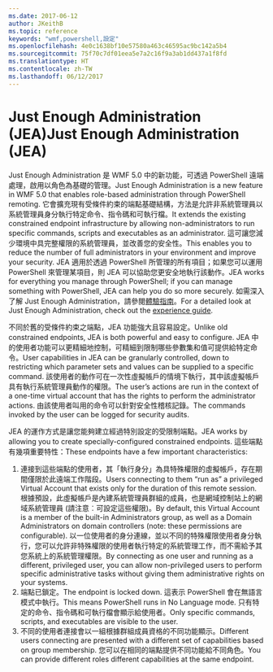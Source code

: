 ```yaml
---
ms.date: 2017-06-12
author: JKeithB
ms.topic: reference
keywords: "wmf,powershell,設定"
ms.openlocfilehash: 4e0c1638bf10e57580a463c46595ac9bc142a5b4
ms.sourcegitcommit: 75f70c7df01eea5e7a2c16f9a3ab1dd437a1f8fd
ms.translationtype: HT
ms.contentlocale: zh-TW
ms.lasthandoff: 06/12/2017
---
```

# <a name="just-enough-administration-jea"></a><span data-ttu-id="9a7c5-102">Just Enough Administration (JEA)</span><span class="sxs-lookup"><span data-stu-id="9a7c5-102">Just Enough Administration (JEA)</span></span>
<span data-ttu-id="9a7c5-103">Just Enough Administration 是 WMF 5.0 中的新功能，可透過 PowerShell 遠端處理，啟用以角色為基礎的管理。</span><span class="sxs-lookup"><span data-stu-id="9a7c5-103">Just Enough Administration is a new feature in WMF 5.0 that enables role-based administration through PowerShell remoting.</span></span>  <span data-ttu-id="9a7c5-104">它會擴充現有受條件約束的端點基礎結構，方法是允許非系統管理員以系統管理員身分執行特定命令、指令碼和可執行檔。</span><span class="sxs-lookup"><span data-stu-id="9a7c5-104">It extends the existing constrained endpoint infrastructure by allowing non-administrators to run specific commands, scripts and executables as an administrator.</span></span>  <span data-ttu-id="9a7c5-105">這可讓您減少環境中具完整權限的系統管理員，並改善您的安全性。</span><span class="sxs-lookup"><span data-stu-id="9a7c5-105">This enables you to reduce the number of full administrators in your environment and improve your security.</span></span>  <span data-ttu-id="9a7c5-106">JEA 適用於透過 PowerShell 所管理的所有項目；如果您可以運用 PowerShell 來管理某項目，則 JEA 可以協助您更安全地執行該動作。</span><span class="sxs-lookup"><span data-stu-id="9a7c5-106">JEA works for everything you manage through PowerShell; if you can manage something with PowerShell, JEA can help you do so more securely.</span></span>  <span data-ttu-id="9a7c5-107">如需深入了解 Just Enough Administration，請參閱[體驗指南](http://aka.ms/JEA)。</span><span class="sxs-lookup"><span data-stu-id="9a7c5-107">For a detailed look at Just Enough Administration, check out the [experience guide](http://aka.ms/JEA).</span></span>

<span data-ttu-id="9a7c5-108">不同於舊的受條件約束之端點，JEA 功能強大且容易設定。</span><span class="sxs-lookup"><span data-stu-id="9a7c5-108">Unlike old constrained endpoints, JEA is both powerful and easy to configure.</span></span>  <span data-ttu-id="9a7c5-109">JEA 中的使用者功能可以更精細地控制，可精細到限制哪些參數集和值可提供給特定命令。</span><span class="sxs-lookup"><span data-stu-id="9a7c5-109">User capabilities in JEA can be granularly controlled, down to restricting which parameter sets and values can be supplied to a specific command.</span></span> <span data-ttu-id="9a7c5-110">該使用者的動作可在一次性虛擬帳戶的情境下執行，其中該虛擬帳戶具有執行系統管理員動作的權限。</span><span class="sxs-lookup"><span data-stu-id="9a7c5-110">The user’s actions are run in the context of a one-time virtual account that has the rights to perform the administrator actions.</span></span>  <span data-ttu-id="9a7c5-111">由該使用者叫用的命令可以針對安全性稽核記錄。</span><span class="sxs-lookup"><span data-stu-id="9a7c5-111">The commands invoked by the user can be logged for security audits.</span></span>

<span data-ttu-id="9a7c5-112">JEA 的運作方式是讓您能夠建立經過特別設定的受限制端點。</span><span class="sxs-lookup"><span data-stu-id="9a7c5-112">JEA works by allowing you to create specially-configured constrained endpoints.</span></span>  <span data-ttu-id="9a7c5-113">這些端點有幾項重要特性：</span><span class="sxs-lookup"><span data-stu-id="9a7c5-113">These endpoints have a few important characteristics:</span></span>

1. <span data-ttu-id="9a7c5-114">連接到這些端點的使用者，其「執行身分」為具特殊權限的虛擬帳戶，存在期間僅限於此遠端工作階段。</span><span class="sxs-lookup"><span data-stu-id="9a7c5-114">Users connecting to them “run as” a privileged Virtual Account that exists only for the duration of this remote session.</span></span>  <span data-ttu-id="9a7c5-115">根據預設，此虛擬帳戶是內建系統管理員群組的成員，也是網域控制站上的網域系統管理員 (請注意︰可設定這些權限)。</span><span class="sxs-lookup"><span data-stu-id="9a7c5-115">By default, this Virtual Account is a member of the built-in Administrators group, as well as a Domain Administrators on domain controllers (note: these permissions are configurable).</span></span> <span data-ttu-id="9a7c5-116">以一位使用者的身分連線，並以不同的特殊權限使用者身分執行，您可以允許非特殊權限的使用者執行特定的系統管理工作，而不需給予其您系統上的系統管理權限。</span><span class="sxs-lookup"><span data-stu-id="9a7c5-116">By connecting as one user and running as a different, privileged user, you can allow non-privileged users to perform specific administrative tasks without giving them administrative rights on your systems.</span></span>
2. <span data-ttu-id="9a7c5-117">端點已鎖定。</span><span class="sxs-lookup"><span data-stu-id="9a7c5-117">The endpoint is locked down.</span></span>  <span data-ttu-id="9a7c5-118">這表示 PowerShell 會在無語言模式中執行。</span><span class="sxs-lookup"><span data-stu-id="9a7c5-118">This means PowerShell runs in No Language mode.</span></span>  <span data-ttu-id="9a7c5-119">只有特定的命令、指令碼和可執行檔會顯示給使用者。</span><span class="sxs-lookup"><span data-stu-id="9a7c5-119">Only specific commands, scripts, and executables are visible to the user.</span></span>
3. <span data-ttu-id="9a7c5-120">不同的使用者連接會以一組根據群組成員資格的不同功能顯示。</span><span class="sxs-lookup"><span data-stu-id="9a7c5-120">Different users connecting are presented with a different set of capabilities based on group membership.</span></span>  <span data-ttu-id="9a7c5-121">您可以在相同的端點提供不同功能給不同角色。</span><span class="sxs-lookup"><span data-stu-id="9a7c5-121">You can provide different roles different capabilities at the same endpoint.</span></span>

